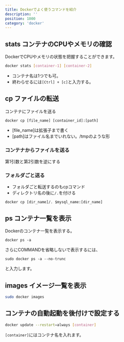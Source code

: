 ```yaml
---
title: Dockerでよく使うコマンドを紹介
description: ''
position: 1000
category: 'docker'
---
```



## stats コンテナのCPUやメモリの確認
DockerでCPUやメモリの状態を把握することができます。

```bash
docker stats [container-1] [container-2]
```

* コンテナ名は1つでも可。
* 終わらせるには`[Ctrl] + [c]`と入力する。

## cp ファイルの転送
コンテナにファイルを送る
```
docker cp [file_name] [container_id]:[path]
```
* [file_name]は拡張子まで書く
* [path]はファイル名までいれない。/tmpのような形

### コンテナからファイルを送る
第1引数と第2引数を逆にする

### フォルダごと送る
* フォルダごと転送するのもcpコマンド
* ディレクトリ名の後に`/.`を付ける

```
docker cp [dir_name]/. $mysql_name:[dir_name]
```

## ps コンテナ一覧を表示
Dockerのコンテナ一覧を表示する。
```
docker ps -a
```
さらにCOMMANDを省略しないで表示するには、
```
sudo docker ps -a --no-trunc
```
と入力します。

## images イメージ一覧を表示
```bash
sudo docker images
```

## コンテナの自動起動を後付けで設定する

```bash
docker update --restart=always [container]
```
`[container]`にはコンテナ名を入れます。